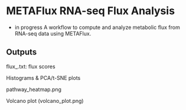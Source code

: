 # METAFlux RNA-seq Flux Analysis
- in progress
A workflow to compute and analyze metabolic flux from RNA-seq data using METAFlux.

## Outputs
flux_<prefix>.txt: flux scores

Histograms & PCA/t-SNE plots

pathway_heatmap.png

Volcano plot (volcano_plot.png)

